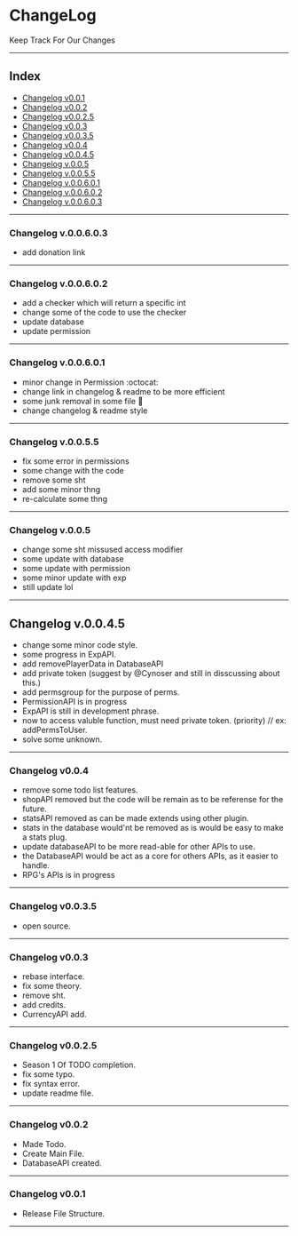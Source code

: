 # ChangeLog
Keep Track For Our Changes

---

## Index
- [Changelog v0.0.1](#changelog-v001)
- [Changelog v0.0.2](#changelog-v002)
- [Changelog v0.0.2.5](#changelog-v0025)
- [Changelog v0.0.3](#changelog-v003)
- [Changelog v0.0.3.5](#changelog-v0035)
- [Changelog v0.0.4](#changelog-v004)
- [Changelog v0.0.4.5](#changelog-v0045)
- [Changelog v.0.0.5](#changelog-v005)
- [Changelog v.0.0.5.5](#changelog-v0055)
- [Changelog v.0.0.6.0.1](#changelog-v00601)
- [Changelog v.0.0.6.0.2](#changelog-v00602) 
- [Changelog v.0.0.6.0.3](#changelog-v00603) 

---

### Changelog v.0.0.6.0.3
- add donation link

---

### Changelog v.0.0.6.0.2
- add a checker which will return a specific int
- change some of the code to use the checker
- update database
- update permission

---

### Changelog v.0.0.6.0.1
- minor change in Permission :octocat:
- change link in changelog & readme to be more efficient
- some junk removal in some file :octopus:
- change changelog & readme style 

---

### Changelog v.0.0.5.5
- fix some error in permissions
- some change with the code
- remove some sht
- add some minor thng
- re-calculate some thng

---

### Changelog v.0.0.5
- change some sht missused access modifier
- some update with database
- some update with permission
- some minor update with exp
- still update lol

---

## Changelog v.0.0.4.5
- change some minor code style.
- some progress in ExpAPI.
- add removePlayerData in DatabaseAPI
- add private token (suggest by @Cynoser and still in disscussing about this.)
- add permsgroup for the purpose of perms.
- PermissionAPI is in progress
- ExpAPI is still in development phrase.
- now to access valuble function, must need private token. (priority) // ex: addPermsToUser.
- solve some unknown.

---

### Changelog v0.0.4
- remove some todo list features.
- shopAPI removed but the code will be remain as to be referense for the future.
- statsAPI removed as can be made extends using other plugin.
- stats in the database would'nt be removed as is would be easy to make a stats plug.
- update databaseAPI to be more read-able for other APIs to use.
- the DatabaseAPI would be act as a core for others APIs, as it easier to handle.
- RPG's APIs is in progress

---

### Changelog v0.0.3.5
- open source.

---

### Changelog v0.0.3
- rebase interface.
- fix some theory.
- remove sht.
- add credits.
- CurrencyAPI add.

---

### Changelog v0.0.2.5
- Season 1 Of TODO completion.
- fix some typo.
- fix syntax error.
- update readme file.

---

### Changelog v0.0.2
- Made Todo.
- Create Main File.
- DatabaseAPI created.

---

### Changelog v0.0.1
- Release File Structure.

---
